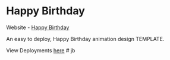 # Happy Birthday

Website - [Happy Birthday](https://rishabh04-02.github.io/happy-birthday/)

An easy to deploy, Happy Birthday animation design TEMPLATE.

View Deployments [here](https://github.com/Rishabh04-02/happy-birthday/deployments)
#   j b  
 